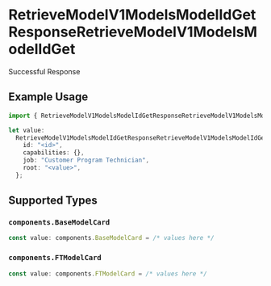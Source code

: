 # RetrieveModelV1ModelsModelIdGetResponseRetrieveModelV1ModelsModelIdGet

Successful Response

## Example Usage

```typescript
import { RetrieveModelV1ModelsModelIdGetResponseRetrieveModelV1ModelsModelIdGet } from "@mistralai/mistralai/models/operations";

let value:
  RetrieveModelV1ModelsModelIdGetResponseRetrieveModelV1ModelsModelIdGet = {
    id: "<id>",
    capabilities: {},
    job: "Customer Program Technician",
    root: "<value>",
  };
```

## Supported Types

### `components.BaseModelCard`

```typescript
const value: components.BaseModelCard = /* values here */
```

### `components.FTModelCard`

```typescript
const value: components.FTModelCard = /* values here */
```

